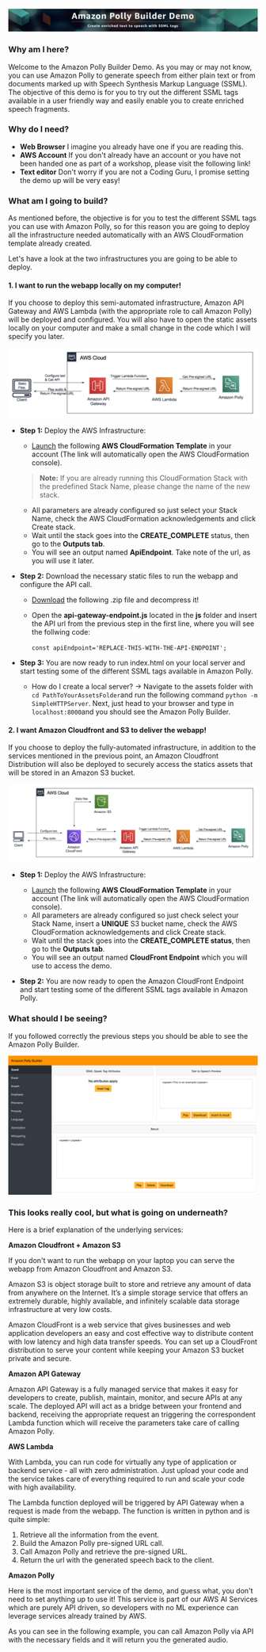 ![Banner](src/images/banner.png)
### Why am I here?
Welcome to the Amazon Polly Builder Demo. As you may or may not know, you can use Amazon Polly to generate speech from either plain text or from documents marked up with Speech Synthesis Markup Language (SSML). The objective of this demo is for you to try out the different SSML tags available in a user friendly way and easily enable you to create enriched speech fragments.

### Why do I need?

* **Web Browser** I imagine you already have one if you are reading this.  
* **AWS Account** If you don't already have an account or you have not been handed one as part of a workshop, please visit the following link! 
* **Text editor** Don't worry if you are not a Coding Guru, I promise setting the demo up will be very easy!


### What am I going to build?

As mentioned before, the objective is for you to test the different SSML tags you can use with Amazon Polly, so for this reason you are going to deploy all the infrastructure needed automatically with an AWS CloudFormation template already created. 

Let's have a look at the two infrastructures you are going to be able to deploy. 

#### 1. I want to run the webapp locally on my computer!

If you choose to deploy this semi-automated infrastructure, Amazon API Gateway and AWS Lambda (with the appropriate role to call Amazon Polly) will be deployed and configured. You will also have to open the static assets locally on your computer and make a small change in the code which I will specify you later.

![Semi-Automated](src/images/semi-automated.png)

* **Step 1:** Deploy the AWS Infrastructure:
  * [Launch](https://eu-west-1.console.aws.amazon.com/cloudformation/home?region=eu-west-1#/stacks/create/review?templateURL=https://amazon-polly-demo.s3-eu-west-1.amazonaws.com/amazon-polly-builder-local.yaml&stackName=Amazon-Polly-Builder) the following **AWS CloudFormation Template** in your account (The link will automatically open the AWS CloudFormation console).
  >__Note:__ If you are already running this CloudFormation Stack with the predefined Stack Name, please change the name of the new stack.
  * All parameters are already configured so just select your Stack Name, check the AWS CloudFormation acknowledgements and click Create stack.
  * Wait until the stack goes into the **CREATE_COMPLETE** status, then go to the **Outputs tab**.
  * You will see an output named **ApiEndpoint**. Take note of the url, as you will use it later. 

* **Step 2:** Download the necessary static files to run the webapp and configure the API call.
    * [Download](https://amazon-polly-demo.s3-eu-west-1.amazonaws.com/Amazon-Polly-Builder-Demo-Assets.zip) the following .zip file and decompress it!
    * Open the **api-gateway-endpoint.js** located in the **js** folder and insert the API url from the previous step in the first line, where you will see the follwing code:
    
      ``const apiEndpoint='REPLACE-THIS-WITH-THE-API-ENDPOINT';`` 
    
* **Step 3:** You are now ready to run index.html on your local server and start testing some of the different SSML tags available in Amazon Polly.
  * How do I create a local server? -> Navigate to the assets folder with ``cd PathToYourAssetsFolder``and run the following command ``python -m SimpleHTTPServer``. Next, just head to your browser and type in ``localhost:8000``and you should see the Amazon Polly Builder.

#### 2. I want Amazon Cloudfront and S3 to deliver the webapp!

If you choose to deploy the fully-automated infrastructure, in addition to the services mentioned in the previous point, an Amazon Cloudfront Distribution will also be deployed to securely access the statics assets that will be stored in an Amazon S3 bucket. 

![Fully-Automated](src/images/fully-automated.png)

* **Step 1:** Deploy the AWS Infrastructure:
  * [Launch](https://eu-west-1.console.aws.amazon.com/cloudformation/home?region=eu-west-1#/stacks/create/review?templateURL=https://amazon-polly-demo.s3-eu-west-1.amazonaws.com/amazon-polly-builder-full.yaml&stackName=Amazon-Polly-Builder) the following **AWS CloudFormation Template** in your account (The link will automatically open the AWS CloudFormation console).
  * All parameters are already configured so just check select your Stack Name, insert a **UNIQUE** S3 bucket name, check the AWS CloudFormation acknowledgements and click Create stack.
  * Wait until the stack goes into the **CREATE_COMPLETE status**, then go to the **Outputs tab**.
  * You will see an output named **CloudFront Endpoint** which you will use to access the demo.

* **Step 2:** You are now ready to open the Amazon CloudFront Endpoint and start testing some of the different SSML tags available in Amazon Polly.

### What should I be seeing?

If you followed correctly the previous steps you should be able to see the Amazon Polly Builder.

![Amazon-Polly-Builder](src/images/main.png)

### This looks really cool, but what is going on underneath?

Here is a brief explanation of the underlying services:

**Amazon Cloudfront + Amazon S3** 

If you don't want to run the webapp on your laptop you can serve the webapp from Amazon Cloudfront and Amazon S3. 

Amazon S3 is object storage built to store and retrieve any amount of data from anywhere on the Internet. It’s a simple storage service that offers an extremely durable, highly available, and infinitely scalable data storage infrastructure at very low costs.

Amazon CloudFront is a web service that gives businesses and web application developers an easy and cost effective way to distribute content with low latency and high data transfer speeds. You can set up a CloudFront distribution to serve your content while keeping your Amazon S3 bucket private and secure. 


**Amazon API Gateway**

Amazon API Gateway is a fully managed service that makes it easy for developers to create, publish, maintain, monitor, and secure APIs at any scale. The deployed API will act as a bridge between your frontend and backend, receiving the appropriate request an triggering the correspondent Lambda function which will receive the parameters take care of calling Amazon Polly.  

**AWS Lambda**

With Lambda, you can run code for virtually any type of application or backend service - all with zero administration. Just upload your code and the service takes care of everything required to run and scale your code with high availability. 

The Lambda function deployed will be triggered by API Gateway when a request is made from the webapp. The function is written in python and is quite simple: 
 1. Retrieve all the information from the event.
 2. Build the Amazon Polly pre-signed URL call.
 3. Call Amazon Polly and retrieve the pre-signed URL.
 4. Return the url with the generated speech back to the client.

**Amazon Polly**

Here is the most important service of the demo, and guess what, you don't need to set anything up to use it! This service is part of our AWS AI	Services which are purely API driven, so developers with no ML experience can leverage services already trained by AWS.

As you can see in the following example, you can call Amazon Polly via API with the necessary fields and it will return you the generated audio.   


